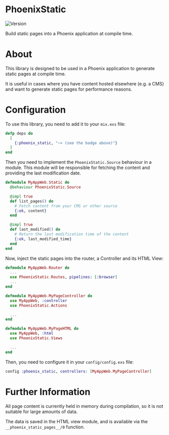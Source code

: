 # PhoenixStatic

![Version](https://img.shields.io/hexpm/v/phoenix_static)

Build static pages into a Phoenix application at compile time.

# About

This library is designed to be used in a Phoenix application to generate static pages at compile time.

It is useful in cases where you have content hosted elsewhere (e.g. a CMS) and want to generate static pages for performance reasons.

# Configuration

To use this library, you need to add it to your `mix.exs` file:

```elixir
defp deps do
  [
    {:phoenix_static, "~> (see the badge above)"}
  ]
end
```

Then you need to implement the `PhoenixStatic.Source` behaviour in a module.
This module will be responsible for fetching the content and providing the last modification date.

```elixir
defmodule MyAppWeb.Static do
  @behaviour PhoenixStatic.Source

  @impl true
  def list_pages() do
    # Fetch content from your CMS or other source
    {:ok, content}
  end

  @impl true
  def last_modified() do
    # Return the last modification time of the content
    {:ok, last_modified_time}
  end
end
```

Now, inject the static pages into the router, a Controller and its HTML View:

```elixir
defmodule MyAppWeb.Router do
  ...
  use PhoenixStatic.Routes, pipelines: [:browser]
  ...
end

defmodule MyAppWeb.MyPageController do
  use MyAppWeb, :controller
  use PhoenixStatic.Actions

  ...
end

defmodule MyAppWeb.MyPageHTML do
  use MyAppWeb, :html
  use PhoenixStatic.Views

  ...
end
```

Then, you need to configure it in your `config/config.exs` file:

```elixir
config :phoenix_static, controllers: [MyAppWeb.MyPageController]
```

# Further Information

All page content is currently held in memory during compilation, so it is not
suitable for large amounts of data.

The data is saved in the HTML view module, and is available via the
`__phoenix_static_pages__/0` function.
